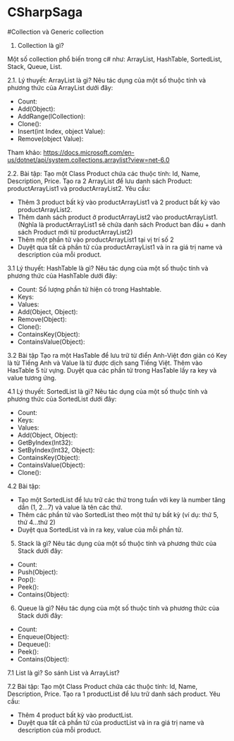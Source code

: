 # CSharpSaga


#Collection và Generic collection

1. Collection là gì?


Một số collection phổ biến trong c# như: ArrayList, HashTable, SortedList, Stack, Queue, List.

2.1. Lý thuyết: ArrayList là gì? Nêu tác dụng của một số thuộc tính và phương thức của ArrayList dưới đây:
- Count: 
- Add(Object): 
- AddRange(ICollection): 
- Clone(): 
- Insert(int Index, object Value): 
- Remove(object Value): 

Tham khảo: https://docs.microsoft.com/en-us/dotnet/api/system.collections.arraylist?view=net-6.0

2.2. Bài tập: 
Tạo một Class Product chứa các thuộc tính: Id, Name, Description, Price.
Tạo ra 2 ArrayList để lưu danh sách Product: productArrayList1 và productArrayList2.
Yêu cầu: 
- Thêm 3 product bất kỳ vào productArrayList1 và 2 product bất kỳ vào productArrayList2.
- Thêm danh sách product ở productArrayList2 vào productArrayList1. (Nghĩa là productArrayList1 sẽ chứa danh sách Product ban đầu + danh sách Product mới từ productArrayList2)
- Thêm một phần tử vào productArrayList1 tại vị trí số 2
- Duyệt qua tất cả phần tử của productArrayList1 và in ra giá trị name và description của mỗi product.

3.1 Lý thuyết: HashTable là gì? Nêu tác dụng của một số thuộc tính và phương thức của HashTable dưới đây:
- Count: Số lượng phần tử hiện có trong Hashtable.
- Keys: 
- Values: 
- Add(Object, Object): 
- Remove(Object): 
- Clone(): 
- ContainsKey(Object): 
- ContainsValue(Object): 

3.2 Bài tập 
Tạo ra một HasTable để lưu trữ từ điển Anh-Việt đơn giản có Key là từ Tiếng Anh và Value là từ được dịch sang Tiếng Việt.
Thêm vào HasTable 5 từ vựng.
Duyệt qua các phần tử trong HasTable lấy ra key và value tương ứng.

4.1 Lý thuyết: SortedList là gì? Nêu tác dụng của một số thuộc tính và phương thức của SortedList dưới đây:
- Count: 
- Keys: 
- Values: 
- Add(Object, Object): 
- GetByIndex(Int32): 
- SetByIndex(Int32, Object): 
- ContainsKey(Object):
- ContainsValue(Object): 
- Clone(): 

4.2 Bài tập:
- Tạo một SortedList để lưu trữ các thứ trong tuần với key là number tăng dần (1, 2...7) và value là tên các thứ.
- Thêm các phần tử vào SortedList theo một thứ tự bất kỳ (ví dụ: thứ 5, thứ 4...thứ 2)
- Duyệt qua SortedList và in ra key, value của mỗi phần tử.

5. Stack là gì? Nêu tác dụng của một số thuộc tính và phương thức của Stack dưới đây:
- Count: 
- Push(Object): 
- Pop(): 
- Peek(): 
- Contains(Object): 
6. Queue là gì? Nêu tác dụng của một số thuộc tính và phương thức của Stack dưới đây:
- Count: 
- Enqueue(Object): 
- Dequeue(): 
- Peek():
- Contains(Object):

7.1 List là gì? So sánh List và ArrayList?

7.2 Bài tập: 
Tạo một Class Product chứa các thuộc tính: Id, Name, Description, Price.
Tạo ra 1 productList để lưu trữ danh sách product.
Yêu cầu: 
- Thêm 4 product bất kỳ vào productList.
- Duyệt qua tất cả phần tử của productList và in ra giá trị name và description của mỗi product.
